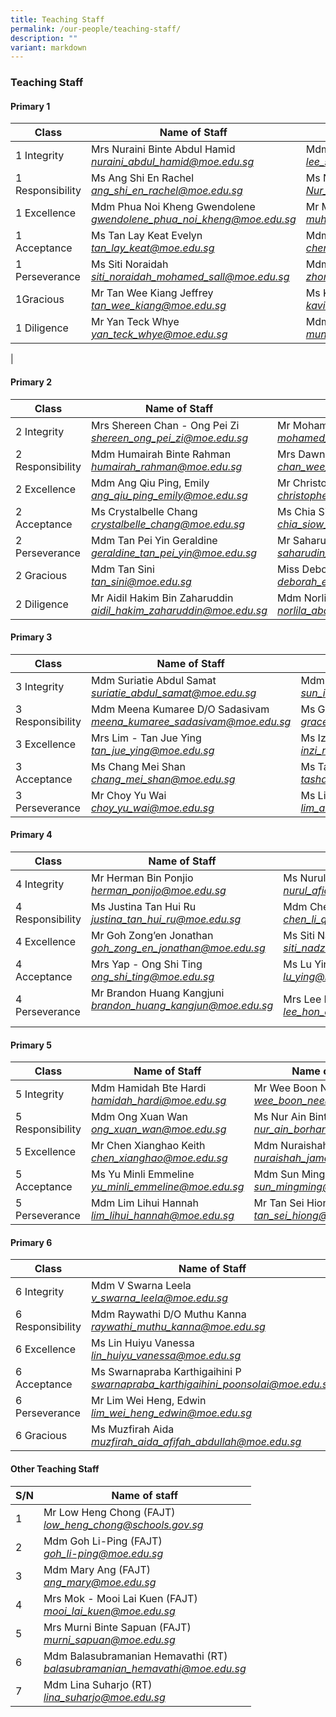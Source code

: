```yaml
---
title: Teaching Staff
permalink: /our-people/teaching-staff/
description: ""
variant: markdown
---
```

### Teaching Staff

#### Primary 1



| Class 	| Name of Staff 	| Name of Staff 	|
| -------- | -------- | -------- |
|  1 Integrity 	| Mrs Nuraini Binte Abdul Hamid<br>_[nuraini_abdul_hamid@moe.edu.sg](mailto:nuraini_abdul_hamid@moe.edu.sg)_ 	|  Mdm Lee Siew Teng<br>_[lee_siew_teng@moe.edu.sg](mailto:lee_siew_teng@moe.edu.sg)_|
| 1 Responsibility 	|  Ms Ang Shi En Rachel<br>_[ang_shi_en_rachel@moe.edu.sg](mailto:ang_shi_en_rachel@moe.edu.sg)_ | Ms Nur Zulaikha Binte Mohamed Rohaidzat<br>_[Nur_Zulaikha_Mohamed_Rohaidzat@moe.edu.sg](mailto:Nur_Zulaikha_Mohamed_Rohaidzat@moe.edu.sg)_ |
|  1 Excellence 	|   Mdm Phua Noi Kheng Gwendolene<br>_[gwendolene_phua_noi_kheng@moe.edu.sg](mailto:gwendolene_phua_noi_kheng@moe.edu.sg)_ | Mr Muhammad Syahriel <br>_[muhammad_syahriel_sukar@moe.edu.sg](mailto:muhammad_syahriel_sukar@moe.edu.sg)_ |
|  1 Acceptance 	| Ms Tan Lay Keat Evelyn<br>_[tan_lay_keat@moe.edu.sg](mailto:tan_lay_keat@moe.edu.sg)_   	|  Mdm Chen Xiang<br>_[chen_xiang@moe.edu.sg](mailto:chen_xiang@moe.edu.sg)_ |
|  1 Perseverance 	| Ms Siti Noraidah <br>_[siti_noraidah_mohamed_sall@moe.edu.sg](mailto:siti_noraidah_mohamed_sall@moe.edu.sg)_ 	| Mdm Zhong Dan<br>_[zhong_dan@moe.edu.sg ](mailto:zhong_dan@moe.edu.sg )_	|
|  1Gracious 	| Mr Tan Wee Kiang Jeffrey<br>_[tan_wee_kiang@moe.edu.sg](mailto:tan_wee_kiang@moe.edu.sg)_ | Ms Kavitha Soundarapandian<br>_[kavitha_soundarapandian@moe.edu.sg](mailto:kavitha_soundarapandian@moe.edu.sg)_ | 
|  1 Diligence 	| Mr Yan Teck Whye<br>_[yan_teck_whye@moe.edu.sg](mailto:yan_teck_whye@moe.edu.sg)_	| Mdm Muneera Bte Abu Bakar<br>_[muneera\_abu\_bakar@moe.edu.sg](mailto:muneera_abu_bakar@moe.edu.sg)_ |
|


#### Primary 2


| Class 	| Name of Staff 	| Name of Staff 	|
| -------- | -------- | -------- |
| 2 Integrity  	| Mrs Shereen Chan - Ong Pei Zi<br>_[shereen\_ong\_pei\_zi@moe.edu.sg](mailto:shereen_ong_pei_zi@moe.edu.sg)_ 	| Mr Mohamed Bahari Bin Rajab<br>_[mohamed_bahari_rajab@moe.edu.sg](mailto:mohamed_bahari_rajab@moe.edu.sg)_ |
| 2 Responsibility 	| Mdm Humairah Binte Rahman<br>_[humairah\_rahman@moe.edu.sg](mailto:HUMAIRAH_RAHMAN@moe.edu.sg)_	| Mrs Dawn Kuah<br>_[chan\_wee\_teng\_dawn@moe.edu.sg](mailto:chan_wee_teng_dawn@moe.edu.sg)_ |
|  2 Excellence 	| Mdm Ang Qiu Ping, Emily<br>_[ang\_qiu\_ping\_emily@moe.edu.sg](mailto:ang_qiu_ping_emily@moe.edu.sg)_ | Mr Christopher Teo Ming Jian<br>_[christopher\_teo\_ming\_jian@moe.edu.sg](mailto:christopher_teo_ming_jian@moe.edu.sg)_	|
|  2 Acceptance 	| Ms Crystalbelle Chang<br>_[crystalbelle_chang@moe.edu.sg](mailto:crystalbelle_chang@moe.edu.sg)_ | Ms Chia Siow Hoong Charmaine<br>_[chia_siow_hoong@moe.edu.sg](mailto:chia_siow_hoong@moe.edu.sg)_ |
|  2 Perseverance 	| Mdm Tan Pei Yin Geraldine<br>_[geraldine\_tan\_pei\_yin@moe.edu.sg](mailto:geraldine_tan_pei_yin@moe.edu.sg)_	| Mr Saharudin B Osman<br>_[saharudin\_b\_osman@moe.edu.sg](mailto:saharudin_b_osman@moe.edu.sg)_ |
|  2 Gracious 	| Mdm Tan Sini <br>_[tan\_sini@moe.edu.sg](mailto:tan_sini@moe.edu.sg)_	| Miss Deborah Eu Sher Min<br>_[deborah\_eu\_sher\_min@moe.edu.sg](mailto:deborah_eu_sher_min@moe.edu.sg)_	|
|  2 Diligence  	| Mr Aidil Hakim Bin Zaharuddin<br>_[aidil\_hakim\_zaharuddin@moe.edu.sg](mailto:aidil_hakim_zaharuddin@moe.edu.sg)_	|  Mdm Norlila Bte Abdul Ghani<br>_[norlila\_abdul\_ghani@moe.edu.sg](mailto:norlila_abdul_ghani@moe.edu.sg)_ 	|

#### Primary 3

| Class 	| Name of Staff 	| Name of Staff 	|
| -------- | -------- | -------- |
|  3 Integrity 	| Mdm Suriatie Abdul Samat<br>_[suriatie\_abdul\_samat@moe.edu.sg](mailto:suriatie_abdul_samat@moe.edu.sg)_	| Mdm Sun I - Feng<br>_[sun_i-feng@moe.edu.sg ](mailto:sun_i-feng@moe.edu.sg )_ |
| 3 Responsibility 	| Mdm Meena Kumaree D/O Sadasivam<br>_[meena\_kumaree\_sadasivam@moe.edu.sg](mailto:meena_kumaree_sadasivam@moe.edu.sg)_ | Ms Grace Tan<br>_[grace\_tan@moe.edu.sg](mailto:grace_tan@moe.edu.sg)_    |
| 3 Excellence 	| Mrs Lim - Tan Jue Ying <br>_[tan_jue_ying@moe.edu.sg](mailto:tan_jue_ying@moe.edu.sg)_ | Ms Izni Nasihah Binte Zulkifli<br>_[inzi_nasihah_zulkifli@moe.edu.sg](mailto:inzi_nasihah_zulkifli@moe.edu.sg)_ 	|
| 3 Acceptance 	| Ms Chang Mei Shan<br>_[chang_mei_shan@moe.edu.sg](mailto:chang_mei_shan@moe.edu.sg)_ | Ms Tashalini d/o K P Sathasivam<br>_[tashalini_k_p_sathasivam@moe.edu.sg](mailto:tashalini_k_p_sathasivam@moe.edu.sg)_ |
|   3 Perseverance 	| Mr Choy Yu Wai<br>_[choy_yu_wai@moe.edu.sg](mailto:choy_yu_wai@moe.edu.sg)_ | Ms Lim Ai Ying Angie<br>_[lim_ai_ying@moe.edu.sg](mailto:lim_ai_ying@moe.edu.sg)_ |

#### Primary 4

| Class 	| Name of Staff 	| Name of Staff 	|
| -------- | -------- | -------- |
|  4 Integrity 	| Mr Herman Bin Ponjio<br> _[herman\_ponijo@moe.edu.sg](mailto:herman_ponijo@moe.edu.sg)_ | Ms Nurul Afiqah Binte Sulaiman<br>_[nurul\_afiqah\_sulaiman@moe.edu.sg](mailto:nurul_afiqah_sulaiman@moe.edu.sg)_ |
| 4 Responsibility 	| Ms Justina Tan Hui Ru<br>_[justina\_tan\_hui\_ru@moe.edu.sg](mailto:justina_tan_hui_ru@moe.edu.sg)_	| Mdm Chen Liqin<br>_[chen\_li\_qin@moe.edu.sg](mailto:chen_li_qin@moe.edu.sg)_	|
|    4 Excellence 	| Mr Goh Zong’en Jonathan<br>_[goh\_zong\_en\_jonathan@moe.edu.sg](mailto:goh_zong_en_jonathan@moe.edu.sg)_	| Ms Siti Nadzirah Bte Hamzah<br>_[siti_nadzirah_hamzah@moe.edu.sg](mailto:siti_nadzirah_hamzah@moe.edu.sg)_ 	|
|   4 Acceptance 	| Mrs Yap - Ong Shi Ting<br>_[ong\_shi\_ting@moe.edu.sg](mailto:ong_shi_ting@moe.edu.sg)_	| Ms Lu Ying<br>_[lu\_ying@moe.edu.sg](mailto:lu_ying@moe.edu.sg)_	|
|   4 Perseverance 	| Mr Brandon Huang Kangjuni<br>_[brandon\_huang\_kangjun@moe.edu.sg](mailto:brandon_huang_kangjun@moe.edu.sg)_ <br><br>	| Mrs Lee Hon Choo<br>_[lee_hon_choo@moe.edu.sg](mailto:lee_hon_choo@moe.edu.sg)_ 	|


#### Primary 5

| Class 	| Name of Staff 	| Name of Staff 	|
| -------- | -------- | -------- |
| 5 Integrity  	|Mdm Hamidah Bte Hardi<br>_[hamidah_hardi@moe.edu.sg](mailto:hamidah_hardi@moe.edu.sg)_ 	| Mr Wee Boon Nee<br>_[wee_boon_nee@moe.edu.sg](mailto:wee_boon_nee@moe.edu.sg)_ |
| 5 Responsibility 	| Mdm Ong Xuan Wan<br>_[ong_xuan_wan@moe.edu.sg ](mailto:ong_xuan_wan@moe.edu.sg )_	| Ms Nur Ain Binti Borhan<br>_[nur\_ain\_borhan@moe.edu.sg](mailto:nur_ain_borhan@moe.edu.sg)_	|
| 5 Excellence  	| Mr Chen Xianghao Keith<br>_[chen\_xianghao@moe.edu.sg](mailto:chen_xianghao@moe.edu.sg)_ | Mdm Nuraishah Jamal<br>_[nuraishah\_jamal@moe.edu.sg](mailto:nuraishah_jamal@moe.edu.sg)_ |
| 5 Acceptance 	| Ms Yu Minli Emmeline<br>_[yu\_minli\_emmeline@moe.edu.sg](mailto:yu_minli_emmeline@moe.edu.sg)_	| Mdm Sun Ming Ming<br>_[sun_mingming@moe.edu.sg](mailto:sun_mingming@moe.edu.sg)_ | |
5 Perseverance 	| Mdm Lim Lihui Hannah <br>_[lim_lihui_hannah@moe.edu.sg ](mailto:lim_lihui_hannah@moe.edu.sg )_	| Mr Tan Sei Hiong<br>_[tan\_sei\_hiong@moe.edu.sg](mailto:tan_sei_hiong@moe.edu.sg)_	|

#### Primary 6

| Class 	| Name of Staff 	| Name of Staff 	|
| -------- | -------- | -------- |
|  6 Integrity 	|  Mdm V Swarna Leela<br>_[v_swarna_leela@moe.edu.sg](mailto:v_swarna_leela@moe.edu.sg)_ 	| Mdm Xie Shuang<br>_[xie_shuang@moe.edu.sg](mailto:xie_shuang@moe.edu.sg)_   	|
|  6 Responsibility 	|  Mdm Raywathi D/O Muthu Kanna<br>_[raywathi_muthu_kanna@moe.edu.sg](mailto:raywathi_muthu_kanna@moe.edu.sg)_ | Mdm He Jingwen<br>_[he\_jingwen@moe.edu.sg](mailto:he_jingwen@moe.edu.sg)_ 	|
|     6 Excellence 	| Ms Lin Huiyu Vanessa<br>_[lin_huiyu_vanessa@moe.edu.sg](mailto:lin_huiyu_vanessa@moe.edu.sg)_	| Mr Syed Imran Bin Jamaluddin<br>_[syed_imran_jamaludin@moe.edu.sg](mailto:syed_imran_jamaludin@moe.edu.sg)_ 	|
|  6 Acceptance 	| Ms Swarnapraba Karthigaihini P<br>_[swarnapraba_karthigaihini_poonsolai@moe.edu.sg](mailto:swarnapraba_karthigaihini_poonsolai@moe.edu.sg)_	| Ms Ng Boon Shuen<br>_[ng_boon_shuen@moe.edu.sg](mailto:ng_boon_shuen@moe.edu.sg)_	|
|  6 Perseverance 	| Mr Lim Wei Heng, Edwin <br>_[lim_wei_heng_edwin@moe.edu.sg](mailto:lim_wei_heng_edwin@moe.edu.sg)_ | Mdm Shoba D/O Mohan<br>_[shoba\_mohan@moe.edu.sg](mailto:shoba_mohan@moe.edu.sg)_	|
| 6 Gracious 	| Ms Muzfirah Aida <br>_[muzfirah_aida_afifah_abdullah@moe.edu.sg ](mailto:muzfirah_aida_afifah_abdullah@moe.edu.sg )_	| Mr Teo Kuan Ping Amos <br>_[teo_kuan_ping_amos@moe.edu.sg ](mailto:teo_kuan_ping_amos@moe.edu.sg )_	|

#### Other Teaching Staff

| S/N 	| Name of staff 	|
| -------- | -------- |
| 1 	| Mr Low Heng Chong (FAJT)<br>_[low\_heng\_chong@schools.gov.sg](mailto:low_heng_chong@schools.gov.sg)_	|
| 2 	| Mdm Goh Li-Ping (FAJT) <br>_[goh\_li-ping@moe.edu.sg](mailto:goh_li-ping@moe.edu.sg)_  	|
| 3 	| Mdm Mary Ang (FAJT) <br>_[ang\_mary@moe.edu.sg](mailto:ang_mary@moe.edu.sg)_ 	|
| 4 	|  Mrs Mok - Mooi Lai Kuen (FAJT)<br>_[mooi\_lai\_kuen@moe.edu.sg](mailto:mooi_lai_kuen@moe.edu.sg)_ 	|
|  5 	|  Mrs Murni Binte Sapuan (FAJT) <br>_[murni\_sapuan@moe.edu.sg](mailto:murni_sapuan@moe.edu.sg)_  	|
|  6 	| Mdm Balasubramanian Hemavathi (RT)<br> _[balasubramanian\_hemavathi@moe.edu.sg](mailto:balasubramanian_hemavathi@moe.edu.sg)_    	|
|  7 	|  Mdm Lina Suharjo (RT)<br>_[lina\_suharjo@moe.edu.sg](mailto:lina_suharjo@moe.edu.sg)_  	|